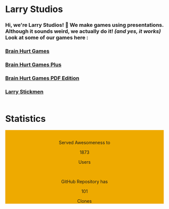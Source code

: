 # Larry Studios

### Hi, we're Larry Studios! 👋  We make **games** using **presentations**. Although it sounds weird, we actually do it! *(and yes, it works)* Look at some of our games here : <br>
### [Brain Hurt Games](https://github.com/larrystudios/brainhurtgames/releases)<br>
### [Brain Hurt Games Plus](https://github.com/larrystudios/brainhurtplus/releases)<br>
### [Brain Hurt Games PDF Edition](https://github.com/larrystudios/brainhurtpdf/releases)<br>
### [Larry Stickmen](https://github.com/larrystudios/larrystickmen/releases)<br><br>


# Statistics

<html>
    <head>
        <meta name="viewport" content="width=device-width, initial-scale=1.0">
    </head>
    <link href= "https://cdn.jsdelivr.net/npm/bootstrap@5.0.0-beta1/dist/css/bootstrap.min.css" rel="stylesheet" integrity="sha384-giJF6kkoqNQ00vy+HMDP7azOuL0xtbfIcaT9wjKHr8RbDVddVHyTfAAsrekwKmP1" crossorigin="anonymous">
    <style>
        .container{
            background-color: #eeaa00;
        }
        p{
           text-align: center; 
        }
    </style>
    <body onload="load()"> 
        <p>
            <div class="container">
                <div class="row">
                  <div class="col-sm">
                      <br>
                      <p class="text-light">Served Awesomeness to</p>
                      <p id='01' class="fs-2 text-light">1873</p>
                      <p class="text-light">Users</p>
                  </div>
                  <div class="col-sm">
                      <br>
                      <p class="text-light">GitHub Repository has</p>
                      <p id='02' class="fs-2 text-light">101</p>
                      <p class="text-light">Clones</p>     
    <script src="stats.js"></script>   
    <!-- Last Updated 6 Dec 2021 -->


